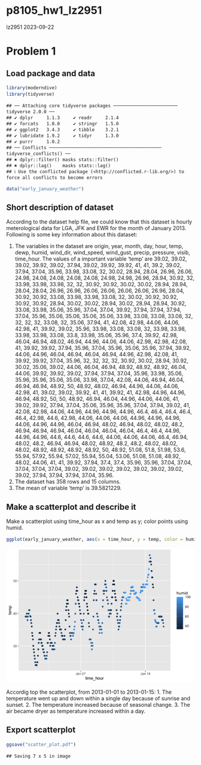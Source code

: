 p8105_hw1_lz2951
================
lz2951
2023-09-22

# Problem 1

## Load package and data

``` r
library(moderndive)
library(tidyverse)
```

    ## ── Attaching core tidyverse packages ──────────────────────── tidyverse 2.0.0 ──
    ## ✔ dplyr     1.1.3     ✔ readr     2.1.4
    ## ✔ forcats   1.0.0     ✔ stringr   1.5.0
    ## ✔ ggplot2   3.4.3     ✔ tibble    3.2.1
    ## ✔ lubridate 1.9.2     ✔ tidyr     1.3.0
    ## ✔ purrr     1.0.2     
    ## ── Conflicts ────────────────────────────────────────── tidyverse_conflicts() ──
    ## ✖ dplyr::filter() masks stats::filter()
    ## ✖ dplyr::lag()    masks stats::lag()
    ## ℹ Use the conflicted package (<http://conflicted.r-lib.org/>) to force all conflicts to become errors

``` r
data("early_january_weather")
```

## Short description of dataset

According to the dataset help file, we could know that this dataset is
hourly meterological data for LGA, JFK and EWR for the month of January
2013. Following is some key information about this dataset:

1.  The variables in the dataset are origin, year, month, day, hour,
    temp, dewp, humid, wind_dir, wind_speed, wind_gust, precip,
    pressure, visib, time_hour. The values of a important variable
    ‘temp’ are 39.02, 39.02, 39.02, 39.92, 39.02, 37.94, 39.02, 39.92,
    39.92, 41, 41, 39.2, 39.02, 37.94, 37.04, 35.96, 33.98, 33.08, 32,
    30.02, 28.94, 28.04, 26.96, 26.06, 24.98, 24.08, 24.08, 24.08,
    24.08, 24.98, 24.98, 26.96, 28.94, 30.92, 32, 33.98, 33.98, 33.98,
    32, 32, 30.92, 30.92, 30.02, 30.02, 28.94, 28.94, 28.04, 28.04,
    26.96, 26.96, 26.06, 26.06, 26.06, 26.06, 26.96, 28.04, 30.92,
    30.92, 33.08, 33.98, 33.98, 33.08, 32, 30.02, 30.92, 30.92, 30.92,
    30.92, 28.94, 30.02, 30.02, 28.94, 30.02, 28.94, 28.94, 30.92,
    33.08, 33.98, 35.06, 35.96, 37.04, 37.04, 39.92, 37.94, 37.94,
    37.94, 37.04, 35.96, 35.06, 35.06, 35.06, 35.06, 33.98, 33.08,
    33.08, 33.08, 32, 32, 32, 32, 33.08, 32, 35.06, 37.94, 41, 42.08,
    42.98, 44.06, 44.06, 42.98, 41, 39.92, 39.02, 35.96, 33.98, 33.08,
    33.08, 32, 33.98, 33.98, 33.98, 33.98, 33.08, 33.8, 33.98, 35.06,
    35.96, 37.4, 39.92, 42.98, 46.04, 46.94, 48.02, 46.94, 44.96, 44.06,
    44.06, 42.98, 42.98, 42.08, 41, 39.92, 39.92, 37.94, 35.96, 37.04,
    35.96, 35.06, 35.96, 37.94, 39.92, 44.06, 44.96, 46.04, 46.94,
    46.04, 46.94, 44.96, 42.98, 42.08, 41, 39.92, 39.92, 37.04, 35.96,
    32, 32, 32, 32, 30.92, 30.02, 28.94, 30.92, 30.02, 35.06, 39.02,
    44.06, 46.04, 46.94, 48.92, 48.92, 48.92, 46.04, 44.06, 39.92,
    39.92, 39.02, 37.94, 37.94, 37.04, 35.96, 33.98, 35.06, 35.96,
    35.96, 35.06, 35.06, 33.98, 37.04, 42.08, 44.06, 46.94, 46.04,
    46.94, 46.94, 48.92, 50, 48.92, 48.02, 46.94, 44.96, 44.06, 44.06,
    42.98, 41, 39.02, 39.02, 39.92, 41, 41, 39.92, 41, 42.98, 44.96,
    44.96, 46.94, 48.92, 50, 50, 48.92, 46.94, 46.04, 44.96, 44.06,
    44.06, 41, 39.02, 39.92, 37.94, 37.04, 35.06, 35.96, 35.96, 37.04,
    37.94, 39.02, 41, 42.08, 42.98, 44.06, 44.96, 44.96, 44.96, 44.96,
    46.4, 46.4, 46.4, 46.4, 46.4, 42.98, 44.6, 42.98, 44.06, 44.06,
    44.06, 44.96, 44.96, 44.96, 44.06, 44.96, 44.96, 46.04, 46.94,
    48.02, 46.94, 48.02, 48.02, 48.2, 46.94, 46.94, 46.94, 46.04, 46.04,
    46.04, 46.04, 46.4, 46.4, 44.96, 44.96, 44.96, 44.6, 44.6, 44.6,
    44.6, 44.06, 44.06, 44.06, 46.4, 46.94, 48.02, 48.2, 46.94, 46.94,
    48.02, 48.92, 48.2, 48.2, 48.02, 48.02, 48.02, 48.92, 48.92, 48.92,
    48.92, 50, 48.92, 51.08, 51.8, 51.98, 53.6, 55.94, 57.92, 55.94,
    57.02, 55.94, 55.04, 53.06, 51.08, 51.08, 48.92, 48.02, 44.06, 41,
    41, 39.92, 37.94, 37.4, 37.4, 35.96, 35.96, 37.04, 37.04, 37.04,
    37.04, 37.04, 39.02, 39.02, 39.02, 39.02, 39.02, 39.02, 39.02,
    39.02, 37.94, 37.94, 37.94, 37.04, 35.96.
2.  The dataset has 358 rows and 15 columns.
3.  The mean of variable ‘temp’ is 39.5821229.

## Make a scatterplot and describe it

Make a scatterplot using time_hour as x and temp as y; color points
using humid.

``` r
ggplot(early_january_weather, aes(x = time_hour, y = temp, color = humid)) + geom_point()
```

![](p8105_hw1_lz2951_files/figure-gfm/unnamed-chunk-2-1.png)<!-- -->

Accordig top the scatterplot, from 2013-01-01 to 2013-01-15: 1. The
temperature went up and down within a single day because of sunrise and
sunset. 2. The temperature increased because of seasonal change. 3. The
air became dryer as temperature increased within a day.

## Export scatterplot

``` r
ggsave("scatter_plot.pdf")
```

    ## Saving 7 x 5 in image
